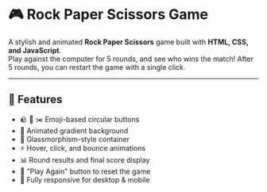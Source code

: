 # 🎮 Rock Paper Scissors Game

A stylish and animated **Rock Paper Scissors** game built with **HTML, CSS, and JavaScript**.  
Play against the computer for 5 rounds, and see who wins the match! After 5 rounds, you can restart the game with a single click.

---

## 🚀 Features
- 🪨 📄 ✂️ Emoji-based circular buttons  
- 🎨 Animated gradient background  
- 💎 Glassmorphism-style container  
- ⚡ Hover, click, and bounce animations  
- 📊 Round results and final score display  
- 🔄 "Play Again" button to reset the game  
- 📱 Fully responsive for desktop & mobile  



